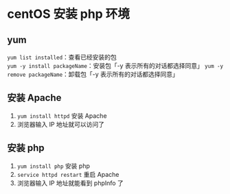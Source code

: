 # centOS 安装 php 环境

## yum

`yum list installed`：查看已经安装的包  
`yum -y install packageName`：安装包「-y 表示所有的对话都选择同意」
`yum -y remove packageName`：卸载包「-y 表示所有的对话都选择同意」


## 安装 Apache

1. `yum install httpd` 安装 Apache
1. 浏览器输入 IP 地址就可以访问了

## 安装 php

1. `yum install php` 安装 php
1. `service httpd restart` 重启 Apache
1. 浏览器输入 IP 地址就能看到 phpInfo 了
